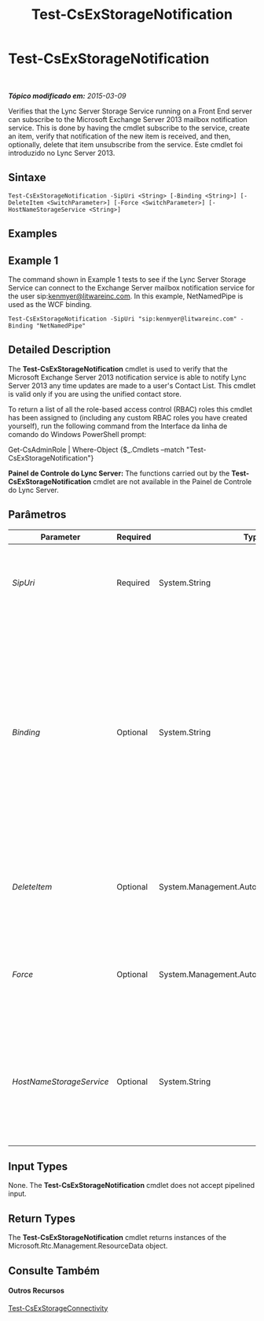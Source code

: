 ﻿---
title: Test-CsExStorageNotification
TOCTitle: Test-CsExStorageNotification
ms:assetid: d8fe3b22-7a76-4d70-9bc1-b54b37f68449
ms:mtpsurl: https://technet.microsoft.com/pt-br/library/JJ205331(v=OCS.15)
ms:contentKeyID: 49308282
ms.date: 05/19/2016
mtps_version: v=OCS.15
ms.translationtype: HT
---

# Test-CsExStorageNotification

 

_**Tópico modificado em:** 2015-03-09_

Verifies that the Lync Server Storage Service running on a Front End server can subscribe to the Microsoft Exchange Server 2013 mailbox notification service. This is done by having the cmdlet subscribe to the service, create an item, verify that notification of the new item is received, and then, optionally, delete that item unsubscribe from the service. Este cmdlet foi introduzido no Lync Server 2013.

## Sintaxe

    Test-CsExStorageNotification -SipUri <String> [-Binding <String>] [-DeleteItem <SwitchParameter>] [-Force <SwitchParameter>] [-HostNameStorageService <String>]

## Examples

## Example 1

The command shown in Example 1 tests to see if the Lync Server Storage Service can connect to the Exchange Server mailbox notification service for the user sip:kenmyer@litwareinc.com. In this example, NetNamedPipe is used as the WCF binding.

    Test-CsExStorageNotification -SipUri "sip:kenmyer@litwareinc.com" -Binding "NetNamedPipe"

## Detailed Description

The **Test-CsExStorageNotification** cmdlet is used to verify that the Microsoft Exchange Server 2013 notification service is able to notify Lync Server 2013 any time updates are made to a user's Contact List. This cmdlet is valid only if you are using the unified contact store.

To return a list of all the role-based access control (RBAC) roles this cmdlet has been assigned to (including any custom RBAC roles you have created yourself), run the following command from the Interface da linha de comando do Windows PowerShell prompt:

Get-CsAdminRole | Where-Object {$\_.Cmdlets –match "Test-CsExStorageNotification"}

**Painel de Controle do Lync Server:** The functions carried out by the **Test-CsExStorageNotification** cmdlet are not available in the Painel de Controle do Lync Server.

## Parâmetros


<table>
<colgroup>
<col style="width: 25%" />
<col style="width: 25%" />
<col style="width: 25%" />
<col style="width: 25%" />
</colgroup>
<thead>
<tr class="header">
<th>Parameter</th>
<th>Required</th>
<th>Type</th>
<th>Description</th>
</tr>
</thead>
<tbody>
<tr class="odd">
<td><p><em>SipUri</em></p></td>
<td><p>Required</p></td>
<td><p>System.String</p></td>
<td><p>SIP address of the Exchange Server mailbox where the test item should be created.</p></td>
</tr>
<tr class="even">
<td><p><em>Binding</em></p></td>
<td><p>Optional</p></td>
<td><p>System.String</p></td>
<td><p>Windows Communication Foundation (WCF) binding. A WCF binding determines the transport, encoding, and protocol details required for clients and services to communicate with each other. valid values are:</p>
<p>* NetNamedPipe</p>
<p>* NetTCP</p></td>
</tr>
<tr class="odd">
<td><p><em>DeleteItem</em></p></td>
<td><p>Optional</p></td>
<td><p>System.Management.Automation.SwitchParameter</p></td>
<td><p>When present, the test item will be deleted from the Exchange mailbox at the end of the text.</p></td>
</tr>
<tr class="even">
<td><p><em>Force</em></p></td>
<td><p>Optional</p></td>
<td><p>System.Management.Automation.SwitchParameter</p></td>
<td><p>Suppresses the display of any non-fatal error message that might arise when running the command.</p></td>
</tr>
<tr class="odd">
<td><p><em>HostNameStorageService</em></p></td>
<td><p>Optional</p></td>
<td><p>System.String</p></td>
<td><p>Fully qualified domain name of the server where the Lync Server Storage Service is running. This parameter is required if the Binding is set to NetTCP.</p></td>
</tr>
</tbody>
</table>


## Input Types

None. The **Test-CsExStorageNotification** cmdlet does not accept pipelined input.

## Return Types

The **Test-CsExStorageNotification** cmdlet returns instances of the Microsoft.Rtc.Management.ResourceData object.

## Consulte Também

#### Outros Recursos

[Test-CsExStorageConnectivity](test-csexstorageconnectivity.md)


